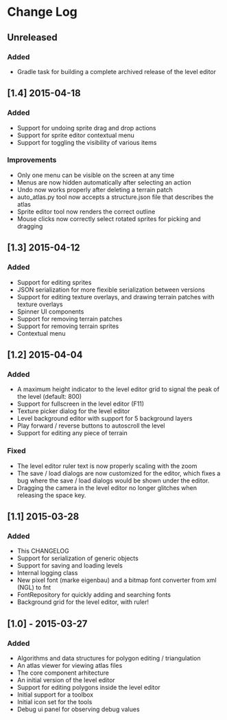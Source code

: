 # Change Log

## Unreleased
### Added
- Gradle task for building a complete archived release of the level editor

## [1.4] 2015-04-18
### Added
- Support for undoing sprite drag and drop actions
- Support for sprite editor contextual menu
- Support for toggling the visibility of various items

### Improvements
- Only one menu can be visible on the screen at any time
- Menus are now hidden automatically after selecting an action
- Undo now works properly after deleting a terrain patch
- auto_atlas.py tool now accepts a structure.json file that describes the atlas 
- Sprite editor tool now renders the correct outline
- Mouse clicks now correctly select rotated sprites for picking and dragging

## [1.3] 2015-04-12
### Added
- Support for editing sprites
- JSON serialization for more flexible serialization between versions
- Support for editing texture overlays, and drawing terrain patches with texture overlays
- Spinner UI components
- Support for removing terrain patches
- Support for removing terrain sprites
- Contextual menu

## [1.2] 2015-04-04
### Added
- A maximum height indicator to the level editor grid to signal the peak of the level (default: 800)
- Support for fullscreen in the level editor (F11)
- Texture picker dialog for the level editor
- Level background editor with support for 5 background layers
- Play forward / reverse buttons to autoscroll the level
- Support for editing any piece of terrain

### Fixed
- The level editor ruler text is now properly scaling with the zoom
- The save / load dialogs are now customized for the editor, which fixes a bug where the save / load dialogs would be shown under the editor.
- Dragging the camera in the level editor no longer glitches when releasing the space key.

## [1.1] 2015-03-28
### Added
- This CHANGELOG
- Support for serialization of generic objects
- Support for saving and loading levels
- Internal logging class
- New pixel font (marke eigenbau) and a bitmap font converter from xml (NGL) to fnt
- FontRepository for quickly adding and searching fonts
- Background grid for the level editor, with ruler!

## [1.0] - 2015-03-27
### Added
- Algorithms and data structures for polygon editing / triangulation
- An atlas viewer for viewing atlas files
- The core component arhitecture
- An initial version of the level editor
- Support for editing polygons inside the level editor
- Initial support for a toolbox
- Initial icon set for the tools
- Debug ui panel for observing debug values
